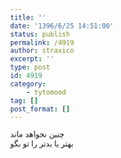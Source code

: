 ```yaml
---
title: ''
date: '1396/6/25 14:51:00'
status: publish
permalink: /4919
author: straxico
excerpt: ''
type: post
id: 4919
category:
    - tytomood
tag: []
post_format: []
---
```

چنین نخواهد ماند  
بهتر یا بدتر را تو بگو